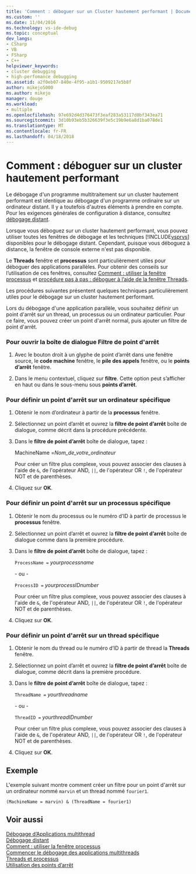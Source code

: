 ```yaml
---
title: 'Comment : déboguer sur un Cluster hautement performant | Documents Microsoft'
ms.custom: ''
ms.date: 11/04/2016
ms.technology: vs-ide-debug
ms.topic: conceptual
dev_langs:
- CSharp
- VB
- FSharp
- C++
helpviewer_keywords:
- cluster debugging
- high-perfomance debugging
ms.assetid: a2f0eb07-840e-4f95-a1b1-9509217e5b8f
author: mikejo5000
ms.author: mikejo
manager: douge
ms.workload:
- multiple
ms.openlocfilehash: 97e692d4d376473f3eaf283a53117d0bf343ea71
ms.sourcegitcommit: 3d10b93eb5b326639f3e5c19b9e6a8d1ba078de1
ms.translationtype: MT
ms.contentlocale: fr-FR
ms.lasthandoff: 04/18/2018
---
```

# <a name="how-to-debug-on-a-high-performance-cluster"></a>Comment : déboguer sur un cluster hautement performant
Le débogage d'un programme multitraitement sur un cluster hautement performant est identique au débogage d'un programme ordinaire sur un ordinateur distant. Il y a toutefois d'autres éléments à prendre en compte. Pour les exigences générales de configuration à distance, consultez [débogage distant](../debugger/remote-debugging.md).  
  
 Lorsque vous déboguez sur un cluster hautement performant, vous pouvez utiliser toutes les fenêtres de débogage et les techniques [!INCLUDE[vsprvs](../code-quality/includes/vsprvs_md.md)] disponibles pour le débogage distant. Cependant, puisque vous déboguez à distance, la fenêtre de console externe n'est pas disponible.  
  
 Le **Threads** fenêtre et **processus** sont particulièrement utiles pour déboguer des applications parallèles. Pour obtenir des conseils sur l’utilisation de ces fenêtres, consultez [Comment : utiliser la fenêtre processus](http://msdn.microsoft.com/en-us/0207ce2f-8ceb-4fe7-b2b5-4dd35b035ed7) et [procédure pas à pas : déboguer à l’aide de la fenêtre Threads](../debugger/how-to-use-the-threads-window.md).  
  
 Les procédures suivantes présentent quelques techniques particulièrement utiles pour le débogage sur un cluster hautement performant.  
  
 Lors du débogage d'une application parallèle, vous souhaitez définir un point d'arrêt sur un thread, un processus ou un ordinateur particulier. Pour ce faire, vous pouvez créer un point d'arrêt normal, puis ajouter un filtre de point d'arrêt.  
  
### <a name="to-open-the-breakpoint-filter-dialog-box"></a>Pour ouvrir la boîte de dialogue Filtre de point d'arrêt  
  
1.  Avec le bouton droit à un glyphe de point d’arrêt dans une fenêtre source, le **code machine** fenêtre, le **pile des appels** fenêtre, ou le **points d’arrêt** fenêtre.  
  
2.  Dans le menu contextuel, cliquez sur **filtre**. Cette option peut s’afficher en haut ou dans le sous-menu sous **points d’arrêt**.  
  
### <a name="to-set-a-breakpoint-on-a-specific-computer"></a>Pour définir un point d'arrêt sur un ordinateur spécifique  
  
1.  Obtenir le nom d’ordinateur à partir de la **processus** fenêtre.  
  
2.  Sélectionnez un point d’arrêt et ouvrez la **filtre de point d’arrêt** boîte de dialogue, comme décrit dans la procédure précédente.  
  
3.  Dans le **filtre de point d’arrêt** boîte de dialogue, tapez :  
  
     MachineName =*Nom_de_votre_ordinateur*  
  
     Pour créer un filtre plus complexe, vous pouvez associer des clauses à l'aide de `&`, de l'opérateur AND, `||`, de l'opérateur OR `!`, de l'opérateur NOT et de parenthèses.  
  
4.  Cliquez sur **OK**.  
  
### <a name="to-set-a-breakpoint-on-a-specific-process"></a>Pour définir un point d'arrêt sur un processus spécifique  
  
1.  Obtenir le nom du processus ou le numéro d’ID à partir de processus le **processus** fenêtre.  
  
2.  Sélectionnez un point d’arrêt et ouvrez la **filtre de point d’arrêt** boîte de dialogue comme dans la première procédure.  
  
3.  Dans le **filtre de point d’arrêt** boîte de dialogue, tapez :  
  
     `ProcessName =`  *yourprocessname*  
  
     - ou -  
  
     `ProcessID =` *yourprocessIDnumber*  
  
     Pour créer un filtre plus complexe, vous pouvez associer des clauses à l'aide de `&`, de l'opérateur AND, `||`, de l'opérateur OR `!`, de l'opérateur NOT et de parenthèses.  
  
4.  Cliquez sur **OK**.  
  
### <a name="to-set-a-breakpoint-on-a-specific-thread"></a>Pour définir un point d'arrêt sur un thread spécifique  
  
1.  Obtenir le nom du thread ou le numéro d’ID à partir de thread la **Threads** fenêtre.  
  
2.  Sélectionnez un point d’arrêt et ouvrez la **filtre de point d’arrêt** boîte de dialogue, comme décrit dans la première procédure.  
  
3.  Dans le **filtre de point d’arrêt** boîte de dialogue, tapez :  
  
     `ThreadName =` *yourthreadname*  
  
     - ou -  
  
     `ThreadID =` *yourthreadIDnumber*  
  
     Pour créer un filtre plus complexe, vous pouvez associer des clauses à l'aide de `&`, de l'opérateur AND, `||`, de l'opérateur OR `!`, de l'opérateur NOT et de parenthèses.  
  
4.  Cliquez sur **OK**.  
  
## <a name="example"></a>Exemple  
 L'exemple suivant montre comment créer un filtre pour un point d'arrêt sur un ordinateur nommé `marvin` et un thread nommé `fourier1`.  
  
```  
(MachineName = marvin) & (ThreadName = fourier1)  
```  
  
## <a name="see-also"></a>Voir aussi  
 [Débogage d’Applications multithread](../debugger/debug-multithreaded-applications-in-visual-studio.md)   
 [Débogage distant](../debugger/remote-debugging.md)   
 [Comment : utiliser la fenêtre processus](http://msdn.microsoft.com/en-us/0207ce2f-8ceb-4fe7-b2b5-4dd35b035ed7)   
 [Commencer le débogage des applications multithreads](../debugger/get-started-debugging-multithreaded-apps.md)   
 [Threads et processus](http://msdn.microsoft.com/en-us/73d87480-9af3-4d1b-baf5-397d5d876ae6)   
 [Utilisation des points d’arrêt](../debugger/using-breakpoints.md)